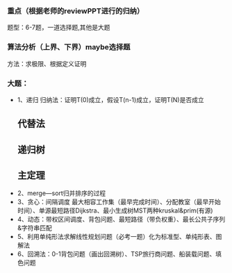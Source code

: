 ### 重点（根据老师的reviewPPT进行的归纳）
题型：6-7题，一道选择题,其他是大题

### 算法分析（上界、下界）maybe选择题
方法：求极限、根据定义证明


### 大题：
- 1、递归
   归纳法：证明T(0)成立，假设T(n-1)成立，证明T(N)是否成立
  ## 代替法
  ## 递归树
  ## 主定理
- 2、merge—sort归并排序的过程
- 3、贪心：间隔调度 最大相容工作集（最早完成时间）、分配教室（最早开始时间）、单源最短路径Dijkstra、最小生成树MST两种kruskal&prim(有源)
- 4、动态：带权区间调度、背包问题、最短路径（带负权重）、最长公共子序列&字符串匹配
- 5、利用单纯形法求解线性规划问题（必考一题）化为标准型、单纯形表、图解法
- 6、回溯法：0-1背包问题（画出回溯树）、TSP旅行商问题、船装载问题、填色问题

